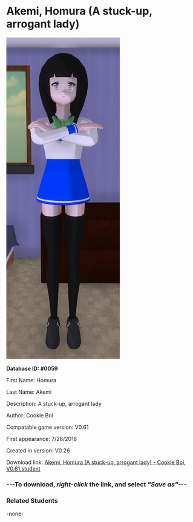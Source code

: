 # Akemi, Homura (A stuck-up, arrogant lady)

<img src="../../Files/Images/Akemi, Homura (A stuck-up, arrogant lady).png" title="Akemi, Homura (A stuck-up, arrogant lady) - Cookie Boi, V0.61">

**Database ID: #0059**

First Name: Homura

Last Name: Akemi

Description: A stuck-up, arrogant lady

Author: Cookie Boi

Compatable game version: V0.61

First appearance: 7/26/2018

Created in version: V0.26

Download link: <a href="https://raw.githubusercontent.com/Arbiter1223/Daigaku-Gurashi-Custom-Students/master/Files/Student%20Files/Akemi%2C%20Homura%20(A%20stuck-up%2C%20arrogant%20lady)%20-%20Cookie%20Boi%2C%20V0.61.student">Akemi, Homura (A stuck-up, arrogant lady) - Cookie Boi, V0.61.student</a>

### ---**To download, _right-click_ the link, and select _"Save as"_**---

### Related Students

-none-
